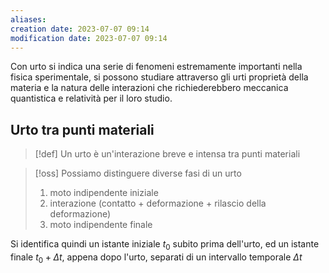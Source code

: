 ```yaml
---
aliases: 
creation date: 2023-07-07 09:14
modification date: 2023-07-07 09:14
---
```

Con urto si indica una serie di fenomeni estremamente importanti nella fisica sperimentale, si possono studiare attraverso gli urti proprietà della materia e la natura delle interazioni che richiederebbero meccanica quantistica e relatività per il loro studio.

## Urto tra punti materiali

>[!def]
>Un urto è un'interazione breve e intensa tra punti materiali


>[!oss]
>Possiamo distinguere diverse fasi di un urto
>1. moto indipendente iniziale
>2. interazione (contatto + deformazione + rilascio della deformazione)
>3. moto indipendente finale

Si identifica quindi un istante iniziale $t_{0}$ subito prima dell'urto, ed un istante finale $t_{0} + \Delta t$, appena dopo l'urto, separati di un intervallo temporale $\Delta t$
